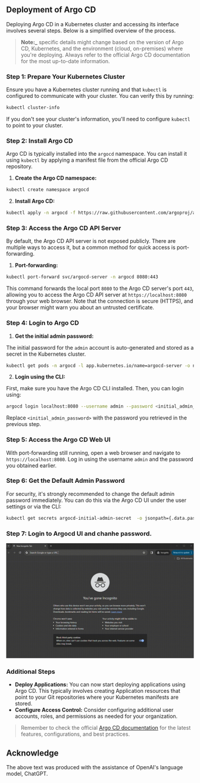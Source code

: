 ## Deployment of Argo CD
Deploying Argo CD in a Kubernetes cluster and accessing its interface involves several steps. 
Below is a simplified overview of the process. 
> **Note:_** specific details might change based on the version of Argo CD, Kubernetes, and the environment (cloud, on-premises) where you're deploying. 
Always refer to the official Argo CD documentation for the most up-to-date information.

### Step 1: Prepare Your Kubernetes Cluster

Ensure you have a Kubernetes cluster running and that `kubectl` is configured to communicate with your cluster. You can verify this by running:

```bash
kubectl cluster-info
```

If you don't see your cluster's information, you'll need to configure `kubectl` to point to your cluster.

### Step 2: Install Argo CD

Argo CD is typically installed into the `argocd` namespace. You can install it using `kubectl` by applying a manifest file from the official Argo CD repository.

1. **Create the Argo CD namespace:**

```bash
kubectl create namespace argocd
```

2. **Install Argo CD:**

```bash
kubectl apply -n argocd -f https://raw.githubusercontent.com/argoproj/argo-cd/stable/manifests/install.yaml
```

### Step 3: Access the Argo CD API Server

By default, the Argo CD API server is not exposed publicly. There are multiple ways to access it, but a common method for quick access is port-forwarding.

1. **Port-forwarding:**

```bash
kubectl port-forward svc/argocd-server -n argocd 8080:443
```

This command forwards the local port `8080` to the Argo CD server's port `443`, allowing you to access the Argo CD API server at `https://localhost:8080` through your web browser. Note that the connection is secure (HTTPS), and your browser might warn you about an untrusted certificate.

### Step 4: Login to Argo CD

1. **Get the initial admin password:**

The initial password for the `admin` account is auto-generated and stored as a secret in the Kubernetes cluster.

```bash
kubectl get pods -n argocd -l app.kubernetes.io/name=argocd-server -o name | cut -d'/' -f 2
```

2. **Login using the CLI:**

First, make sure you have the Argo CD CLI installed. Then, you can login using:

```bash
argocd login localhost:8080 --username admin --password <initial_admin_password>
```

Replace `<initial_admin_password>` with the password you retrieved in the previous step.

### Step 5: Access the Argo CD Web UI

With port-forwarding still running, open a web browser and navigate to `https://localhost:8080`. Log in using the username `admin` and the password you obtained earlier.

### Step 6: Get the Default Admin  Password
For security, it's strongly recommended to change the default admin password immediately. You can do this via the Argo CD UI under the user settings or via the CLI:

```bash
kubectl get secrets argocd-initial-admin-secret  -o jsonpath={.data.password} | base64 -d

```

### Step 7: Login to Argocd UI and chanhe password.

![Iamge](.data/argocd-change-pass.gif)

### Additional Steps

- **Deploy Applications:** You can now start deploying applications using Argo CD. This typically involves creating Application resources that point to your Git repositories where your Kubernetes manifests are stored.
- **Configure Access Control:** Consider configuring additional user accounts, roles, and permissions as needed for your organization.

>Remember to check the official [Argo CD documentation](https://argo-cd.readthedocs.io/) for the latest features, configurations, and best practices.


## Acknowledge
The above text was produced with the assistance of OpenAI's language model, ChatGPT.

